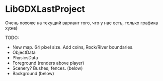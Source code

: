 
# LibGDXLastProject
Очень похоже на текущий вариант того, что у нас есть, только графика хуже)  





TODO: 

- New map. 64 pixel size. Add coins, Rock/River boundaries.
- ObjectData
- PhysicsData
- Foreground (renders above player)
- Scenery? Bushes; fences. (below)
- Background (below)